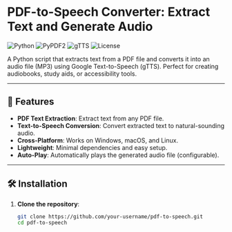 # PDF-to-Speech Converter: Extract Text and Generate Audio

![Python](https://img.shields.io/badge/Python-3.7%2B-blue)
![PyPDF2](https://img.shields.io/badge/PyPDF2-3.0%2B-orange)
![gTTS](https://img.shields.io/badge/gTTS-2.3%2B-green)
![License](https://img.shields.io/badge/License-MIT-red)

A Python script that extracts text from a PDF file and converts it into an audio file (MP3) using Google Text-to-Speech (gTTS). Perfect for creating audiobooks, study aids, or accessibility tools.

---

## 📖 Features
- **PDF Text Extraction**: Extract text from any PDF file.
- **Text-to-Speech Conversion**: Convert extracted text to natural-sounding audio.
- **Cross-Platform**: Works on Windows, macOS, and Linux.
- **Lightweight**: Minimal dependencies and easy setup.
- **Auto-Play**: Automatically plays the generated audio file (configurable).

---

## 🛠️ Installation

1. **Clone the repository**:
   ```bash
   git clone https://github.com/your-username/pdf-to-speech.git
   cd pdf-to-speech
